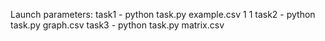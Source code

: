 Launch parameters:
task1 - python task.py example.csv 1 1
task2 - python task.py graph.csv
task3 - python task.py matrix.csv
